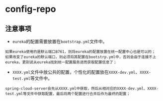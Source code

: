 # config-repo
## 注意事项
* `eureka`的配置需要放置在`bootstrap.yml`文件中。
```
如果eureka使用的是默认端口8761，则将eureka的配置放置在统一配置中心也是可以的；
如果改变了eureka的默认端口，则必须将其配置在bootstrp.yml中，否则会由于连接不上eureka，更别说从eureka找到统一配置服务进而获取配置信息了；
```
* `XXXX.yml`文件中放公共的配置，个性化的配置放在`XXXX-dev.yml`、`XXXX-test.yml`等文件中。
```
spring-cloud-server会先从XXXX.yml中获取，然后从相对应的XXXX-dev.yml、XXXX-test.yml等文件中获取配置，最后将两个配置进行合并后作为最终的配置；
```

